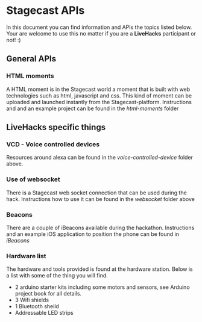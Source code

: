 # Stagecast APIs

In this document you can find information and APIs the topics listed below. Your are welcome to use this no matter if you are a **LiveHacks**
participant or not! :)

## General APIs
### HTML moments

A HTML moment is in the Stagecast world a moment that is built with web technologies such as html, javascript and css. This kind of moment 
can be uploaded and launched instantly from the Stagecast-platform.
Instructions and and an example project can be found in the *html-moments* folder

## LiveHacks specific things
### VCD - Voice controlled devices

Resources around alexa can be found in the *voice-controlled-device* folder above.

### Use of websocket

There is a Stagecast web socket connection that can be used during the hack. Instructions how to use it can be found in the *websocket* folder above

### Beacons
There are a couple of iBeacons available during the hackathon. Instructions and an example iOS application to position the phone can be found in *iBeacons*


### Hardware list
The hardware and tools provided is found at the hardware station. Below is a list with some of the thing you will find.

- 2 arduino starter kits including some motors and sensors, see Arduino project book for all details.
- 3 Wifi shields
- 1 Bluetooth sheild
- Addressable LED strips
